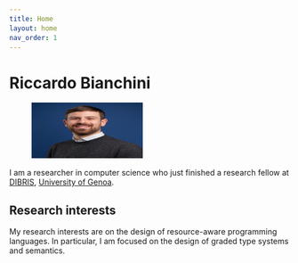 ```yaml
---
title: Home
layout: home
nav_order: 1
---
```


# Riccardo Bianchini

<figure>
    <img src="./picture.jpg"
         alt="A picture of myself"
         width="200" height="100">
</figure>

I am a researcher in computer science who just finished a research fellow at [DIBRIS](https://dibris.unige.it/en), [University of Genoa](https://unige.it/en).

## Research interests

My research interests are on the design of resource-aware programming languages. In particular, I am focused on the design of graded type systems and semantics.